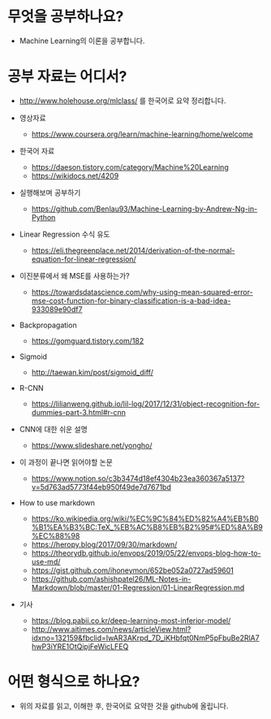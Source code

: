 # 무엇을 공부하나요?
- Machine Learning의 이론을 공부합니다.

# 공부 자료는 어디서?
- http://www.holehouse.org/mlclass/ 를 한국어로 요약 정리합니다.

- 영상자료
    - https://www.coursera.org/learn/machine-learning/home/welcome

- 한국어 자료
    - https://daeson.tistory.com/category/Machine%20Learning
    - https://wikidocs.net/4209

- 실행해보며 공부하기
    - https://github.com/Benlau93/Machine-Learning-by-Andrew-Ng-in-Python

- Linear Regression 수식 유도
    - https://eli.thegreenplace.net/2014/derivation-of-the-normal-equation-for-linear-regression/

- 이진분류에서 왜 MSE를 사용하는가?
    - https://towardsdatascience.com/why-using-mean-squared-error-mse-cost-function-for-binary-classification-is-a-bad-idea-933089e90df7

- Backpropagation
    - https://gomguard.tistory.com/182

- Sigmoid
    - http://taewan.kim/post/sigmoid_diff/

- R-CNN
    - https://lilianweng.github.io/lil-log/2017/12/31/object-recognition-for-dummies-part-3.html#r-cnn

- CNN에 대한 쉬운 설명
    - https://www.slideshare.net/yongho/

- 이 과정이 끝나면 읽어야할 논문
    - https://www.notion.so/c3b3474d18ef4304b23ea360367a5137?v=5d763ad5773f44eb950f49de7d7671bd

- How to use markdown
    - https://ko.wikipedia.org/wiki/%EC%9C%84%ED%82%A4%EB%B0%B1%EA%B3%BC:TeX_%EB%AC%B8%EB%B2%95#%ED%8A%B9%EC%88%98
    - https://heropy.blog/2017/09/30/markdown/
    - https://theorydb.github.io/envops/2019/05/22/envops-blog-how-to-use-md/
    - https://gist.github.com/ihoneymon/652be052a0727ad59601
    - https://github.com/ashishpatel26/ML-Notes-in-Markdown/blob/master/01-Regression/01-LinearRegression.md

- 기사
    - https://blog.pabii.co.kr/deep-learning-most-inferior-model/
    - http://www.aitimes.com/news/articleView.html?idxno=132159&fbclid=IwAR3AKrpd_7D_iKHbfqt0NmP5pFbuBe2RlA7hwP3iYRE1OtQipjFeWicLFEQ
# 어떤 형식으로 하나요?
- 위의 자료를 읽고, 이해한 후, 한국어로 요약한 것을 github에 올립니다.